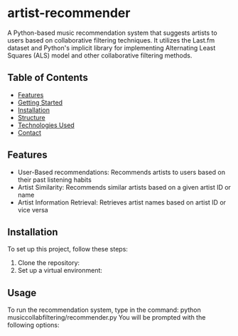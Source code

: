 # artist-recommender
A Python-based music recommendation system that suggests artists to users based on collaborative filtering techniques. It utilizes the Last.fm dataset and Python's implicit library for implementing Alternating Least Squares (ALS) model and other collaborative filtering methods.

## Table of Contents

- [Features](#features)
- [Getting Started](#getting-started)
- [Installation](#installation)
- [Structure](#structure)
- [Technologies Used](#technologies-used)
- [Contact](#contact)

## Features
- User-Based recommendations: Recommends artists to users based on their past listening habits
- Artist Similarity: Recommends similar artists based on a given artist ID or name
- Artist Information Retrieval: Retrieves artist names based on artist ID or vice versa

## Installation
To set up this project, follow these steps:
1. Clone the repository:
2. Set up a virtual environment:

## Usage
To run the recommendation system, type in the command:
  python musiccollabfiltering/recommender.py
You will be prompted with the following options:
